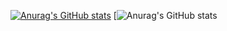 [![Anurag's GitHub stats](https://github-readme-stats.vercel.app/api?username=KeitaShimura)](https://github.com/anuraghazra/github-readme-stats)
[![Anurag's GitHub stats](https://github-profile-summary-cards.vercel.app/api/cards/profile-details?username=KeitaShimura&theme=dracula)


